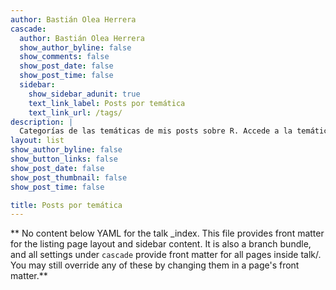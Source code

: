 ```yaml
---
author: Bastián Olea Herrera
cascade:
  author: Bastián Olea Herrera
  show_author_byline: false
  show_comments: false
  show_post_date: false
  show_post_time: false
  sidebar:
    show_sidebar_adunit: true
    text_link_label: Posts por temática
    text_link_url: /tags/
description: |
  Categorías de las temáticas de mis posts sobre R. Accede a la temática de tu interés para ver las publicaciones correspondientes.
layout: list
show_author_byline: false
show_button_links: false
show_post_date: false
show_post_thumbnail: false
show_post_time: false

title: Posts por temática
---
```


** No content below YAML for the talk _index. This file provides front matter for the listing page layout and sidebar content. It is also a branch bundle, and all settings under `cascade` provide front matter for all pages inside talk/. You may still override any of these by changing them in a page's front matter.**
